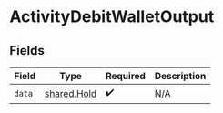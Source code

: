 # ActivityDebitWalletOutput


## Fields

| Field                                             | Type                                              | Required                                          | Description                                       |
| ------------------------------------------------- | ------------------------------------------------- | ------------------------------------------------- | ------------------------------------------------- |
| `data`                                            | [shared.Hold](../../../sdk/models/shared/hold.md) | :heavy_check_mark:                                | N/A                                               |